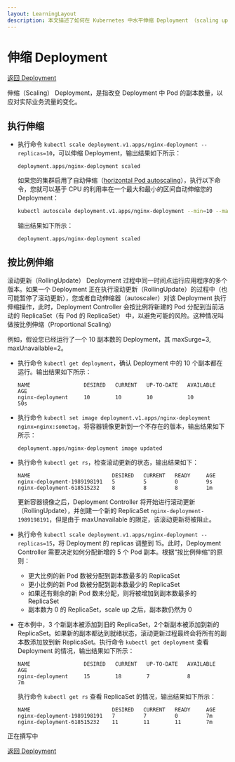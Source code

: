 ```yaml
---
layout: LearningLayout
description: 本文描述了如何在 Kubernetes 中水平伸缩 Deployment （scaling up / scaling down）
---
```


# 伸缩 Deployment

[返回 Deployment](./#deployment-概述)

伸缩（Scaling） Deployment，是指改变 Deployment 中 Pod 的副本数量，以应对实际业务流量的变化。

<el-tabs type="border-card">

<el-tab-pane label="使用 kubectl 伸缩 Deployment">

<h2>执行伸缩</h2>

* 执行命令 `kubectl scale deployment.v1.apps/nginx-deployment --replicas=10`，可以伸缩 Deployment，输出结果如下所示：

  ```
  deployment.apps/nginx-deployment scaled
  ```
  如果您的集群启用了自动伸缩（[horizontal Pod autoscaling](https://kubernetes.io/docs/tasks/run-application/horizontal-pod-autoscale-walkthrough/)），执行以下命令，您就可以基于 CPU 的利用率在一个最大和最小的区间自动伸缩您的 Deployment：
  ``` sh
  kubectl autoscale deployment.v1.apps/nginx-deployment --min=10 --max=15 --cpu-percent=80
  ```
  输出结果如下所示：
  ```
  deployment.apps/nginx-deployment scaled
  ```

<h2>按比例伸缩</h2>

滚动更新（RollingUpdate） Deployment 过程中同一时间点运行应用程序的多个版本。如果一个 Deployment 正在执行滚动更新（RollingUpdate）的过程中（也可能暂停了滚动更新），您或者自动伸缩器（autoscaler）对该 Deployment 执行伸缩操作，此时，Deployment Controller 会按比例将新建的 Pod 分配到当前活动的 ReplicaSet（有 Pod 的 ReplicaSet） 中，以避免可能的风险。这种情况叫做按比例伸缩（Proportional Scaling）

例如，假设您已经运行了一个 10 副本数的 Deployment，其 maxSurge=3, maxUnavailable=2。

* 执行命令 `kubectl get deployment`，确认 Deployment 中的 10 个副本都在运行。输出结果如下所示：

  ```
  NAME                 DESIRED   CURRENT   UP-TO-DATE   AVAILABLE   AGE
  nginx-deployment     10        10        10           10          50s
  ```

* 执行命令 `kubectl set image deployment.v1.apps/nginx-deployment nginx=nginx:sometag`，将容器镜像更新到一个不存在的版本，输出结果如下所示：

  ```
  deployment.apps/nginx-deployment image updated
  ```

* 执行命令 `kubectl get rs`，检查滚动更新的状态，输出结果如下：
  ```
  NAME                          DESIRED   CURRENT   READY     AGE
  nginx-deployment-1989198191   5         5         0         9s
  nginx-deployment-618515232    8         8         8         1m
  ```
  更新容器镜像之后，Deployment Controller 将开始进行滚动更新（RollingUpdate），并创建一个新的 ReplicaSet `nginx-deployment-1989198191`，但是由于 maxUnavailable 的限定，该滚动更新将被阻止。

* 执行命令 `kubectl scale deployment.v1.apps/nginx-deployment --replicas=15`，将 Deployment 的 replicas 调整到 15。此时，Deployment Controller 需要决定如何分配新增的 5 个 Pod 副本。根据“按比例伸缩”的原则：
  * 更大比例的新 Pod 数被分配到副本数最多的 ReplicaSet
  * 更小比例的新 Pod 数被分配到副本数最少的 ReplicaSet
  * 如果还有剩余的新 Pod 数未分配，则将被增加到副本数最多的 ReplicaSet
  * 副本数为 0 的 ReplicaSet，scale up 之后，副本数仍然为 0

* 在本例中，3 个新副本被添加到旧的 ReplicaSet，2个新副本被添加到新的 ReplicaSet。如果新的副本都达到就绪状态，滚动更新过程最终会将所有的副本数添加放到新 ReplicaSet。执行命令 `kubectl get deployment` 查看 Deployment 的情况，输出结果如下所示：

  ```
  NAME                 DESIRED   CURRENT   UP-TO-DATE   AVAILABLE   AGE
  nginx-deployment     15        18        7            8           7m
  ```

  执行命令 `kubectl get rs` 查看 ReplicaSet 的情况，输出结果如下所示：
  ```
  NAME                          DESIRED   CURRENT   READY     AGE
  nginx-deployment-1989198191   7         7         0         7m
  nginx-deployment-618515232    11        11        11        7m
  ```

</el-tab-pane>

<el-tab-pane label="使用 Kuboard 伸缩 Deployment">
正在撰写中

</el-tab-pane>

</el-tabs>

[返回 Deployment](./#deployment-概述)

